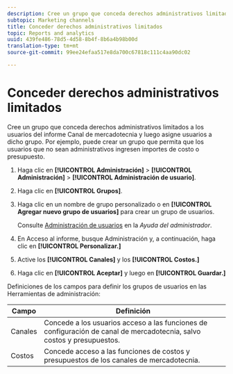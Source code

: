 ```yaml
---
description: Cree un grupo que conceda derechos administrativos limitados a los usuarios del informe Canal de mercadotecnia y luego asigne usuarios a dicho grupo. Por ejemplo, puede crear un grupo que permita que los usuarios que no sean administrativos ingresen importes de costo o presupuesto.
subtopic: Marketing channels
title: Conceder derechos administrativos limitados
topic: Reports and analytics
uuid: 439fe486-78d5-4d58-8b4f-8b6a4b98b00d
translation-type: tm+mt
source-git-commit: 99ee24efaa517e8da700c67818c111c4aa90dc02

---
```



# Conceder derechos administrativos limitados

Cree un grupo que conceda derechos administrativos limitados a los usuarios del informe Canal de mercadotecnia y luego asigne usuarios a dicho grupo. Por ejemplo, puede crear un grupo que permita que los usuarios que no sean administrativos ingresen importes de costo o presupuesto.

1. Haga clic en **[!UICONTROL Administración]** &gt; **[!UICONTROL Administración]** &gt; **[!UICONTROL Administración de usuario]**.
1. Haga clic en **[!UICONTROL Grupos]**.
1. Haga clic en un nombre de grupo personalizado o en **[!UICONTROL Agregar nuevo grupo de usuarios]** para crear un grupo de usuarios.

   Consulte [Administración de usuarios](https://marketing.adobe.com/resources/help/en_US/reference/user_management.html) en la *Ayuda del administrador*.

1. En Acceso al informe, busque Administración y, a continuación, haga clic en **[!UICONTROL Personalizar.]**
1. Active los **[!UICONTROL Canales]** y los **[!UICONTROL Costos.]**
1. Haga clic en **[!UICONTROL Aceptar]** y luego en **[!UICONTROL Guardar.]**

Definiciones de los campos para definir los grupos de usuarios en las Herramientas de administración:

| Campo | Definición |
|--- |--- |
| Canales | Concede a los usuarios acceso a las funciones de configuración de canal de mercadotecnia, salvo costos y presupuestos. |
| Costos | Concede acceso a las funciones de costos y presupuestos de los canales de mercadotecnia. |
